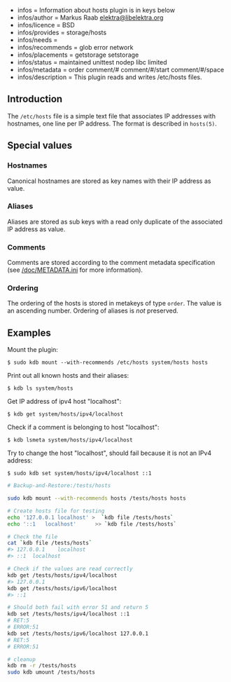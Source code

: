 - infos = Information about hosts plugin is in keys below
- infos/author = Markus Raab <elektra@libelektra.org>
- infos/licence = BSD
- infos/provides = storage/hosts
- infos/needs =
- infos/recommends = glob error network
- infos/placements = getstorage setstorage
- infos/status = maintained unittest nodep libc limited
- infos/metadata = order comment/# comment/#/start comment/#/space
- infos/description = This plugin reads and writes /etc/hosts files.

## Introduction

The `/etc/hosts` file is a simple text file that associates IP addresses
with hostnames, one line per IP address. The format is described in `hosts(5)`.

## Special values

### Hostnames

Canonical hostnames are stored as key names with their IP address
as value.

### Aliases

Aliases are stored as sub keys with a read only duplicate of the
associated IP address as value.

### Comments

Comments are stored according to the comment metadata specification
(see [/doc/METADATA.ini](/doc/METADATA.ini) for more information).

### Ordering

The ordering of the hosts is stored in metakeys of type `order`.
The value is an ascending number. Ordering of aliases is
_not_ preserved.

## Examples

Mount the plugin:

    $ sudo kdb mount --with-recommends /etc/hosts system/hosts hosts

Print out all known hosts and their aliases:

    $ kdb ls system/hosts

Get IP address of ipv4 host "localhost":

    $ kdb get system/hosts/ipv4/localhost

Check if a comment is belonging to host "localhost":

    $ kdb lsmeta system/hosts/ipv4/localhost

Try to change the host "localhost", should fail because it is not an
IPv4 address:

    $ sudo kdb set system/hosts/ipv4/localhost ::1

```sh
# Backup-and-Restore:/tests/hosts

sudo kdb mount --with-recommends hosts /tests/hosts hosts

# Create hosts file for testing
echo '127.0.0.1	localhost' >  `kdb file /tests/hosts`
echo '::1	localhost'	    >> `kdb file /tests/hosts`

# Check the file
cat `kdb file /tests/hosts`
#> 127.0.0.1	localhost
#> ::1	localhost

# Check if the values are read correctly
kdb get /tests/hosts/ipv4/localhost
#> 127.0.0.1
kdb get /tests/hosts/ipv6/localhost
#> ::1

# Should both fail with error 51 and return 5
kdb set /tests/hosts/ipv4/localhost ::1
# RET:5
# ERROR:51
kdb set /tests/hosts/ipv6/localhost 127.0.0.1
# RET:5
# ERROR:51

# cleanup
kdb rm -r /tests/hosts
sudo kdb umount /tests/hosts
```
